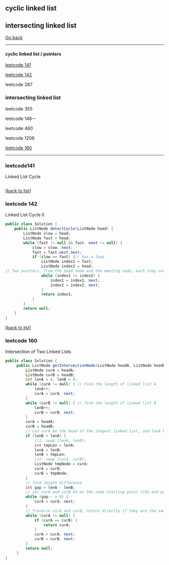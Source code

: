 ## cyclic linked list
## intersecting linked list
[Go back](https://github.com/TerryTxx/CS-Diary/blob/master/Algorithm/LinkedList.md)

---

#### cyclic linked list / pointers
[leetcode 141](#leetcode141)

[leetcode 142](#leetcode-142)

leetcode 287

### intersecting linked list
leetcode 355

leetcode 146--

leetcode 460

leetcode 1206

[leetcode 160](#leetcode-160)

---

### leetcode141
Linked List Cycle
```java

```
[[back to list]](#cyclic-linked-list)
### leetcode 142
Linked List Cycle II
```java
public class Solution {
    public ListNode detectCycle(ListNode head) {
        ListNode slow = head;
        ListNode fast = head;
        while (fast != null && fast. next != null) {
            slow = slow. next;
            fast = fast.next.next;
            if (slow == fast) {// has a loop
                ListNode index1 = fast;
                ListNode index2 = head;
// Two pointers, from the head node and the meeting node, each step until they meet, the meeting point is the ring entrance
                while (index1 != index2) {
                    index1 = index1. next;
                    index2 = index2. next;
                }
                return index1;
            }
        }
        return null;
    }
}
```
[[back to list]](#cyclic-linked-list)
### leetcode 160
Intersection of Two Linked Lists
```java
public class Solution {
     public ListNode getIntersectionNode(ListNode headA, ListNode headB) {
         ListNode curA = headA;
         ListNode curB = headB;
         int lenA = 0, lenB = 0;
         while (curA != null) { // Find the length of linked list A
             lenA++;
             curA = curA. next;
         }
         while (curB != null) { // find the length of linked list B
             lenB++;
             curB = curB. next;
         }
         curA = headA;
         curB = headB;
         // Let curA be the head of the longest linked list, and lenA be its length
         if (lenB > lenA) {
             //1. swap (lenA, lenB);
             int tmpLen = lenA;
             lenA = lenB;
             lenB = tmpLen;
             //2. swap (curA, curB);
             ListNode tmpNode = curA;
             curA = curB;
             curB = tmpNode;
         }
         // find length difference
         int gap = lenA - lenB;
         // Let curA and curB be on the same starting point (the end positions are aligned)
         while (gap-- > 0) {
             curA = curA. next;
         }
         // Traverse curA and curB, return directly if they are the same
         while (curA != null) {
             if (curA == curB) {
                 return curA;
             }
             curA = curA. next;
             curB = curB. next;
         }
         return null;
     }
}
```